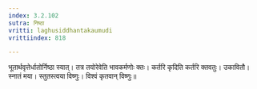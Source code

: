 ```yaml
---
index: 3.2.102
sutra: निष्ठा
vritti: laghusiddhantakaumudi
vrittiindex: 818

---
```

भूतार्थवृत्तेर्धातोर्निष्ठा स्यात्। तत्र तयोरेवेति भावकर्मणोः क्तः। कर्तरि कृदिति कर्तरि क्तवतुः। उकावितौ। स्नातं मया। स्तुतस्त्वया विष्णुः। विश्वं कृतवान् विष्णुः॥